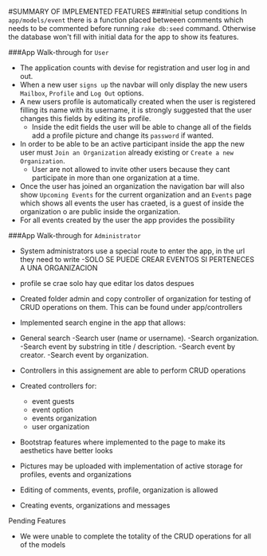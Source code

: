 #SUMMARY OF IMPLEMENTED FEATURES
###Initial setup conditions
In `app/models/event` there is a function placed betweeen comments which needs to be commented before running `rake db:seed` command. Otherwise the database won't fill with initial data for the app to show its features.

###App Walk-through for `User`
- The application counts with devise for registration and user log in and out.
- When a new user `signs up` the navbar will only display the new users `Mailbox`, `Profile` and `Log Out` options.
- A new users profile is automatically created when the user is registered filling its name with its username, it is strongly suggested that the user changes this fields by editing its profile.
    * Inside the edit fields the user will be able to change all of the fields add a profile picture and change its `password` if wanted.
- In order to be able to be an active participant inside the app the new user must `Join an Organization` already existing or `Create a new Organization`. 
    * User are not allowed to invite other users because they cant participate in more than one organization at a time.
- Once the user has joined an organization the navigation bar will also show `Upcoming Events` for the current organization and an `Events` page which shows all events the user has craeted, is a guest of inside the organization o are public inside the organization.
- For all events created by the user the app provides the possibility 


###App Walk-through for `Administrator`
- System administrators use a special route to enter the app, in the url they need to write 
-SOLO SE PUEDE CREAR EVENTOS SI PERTENECES A UNA ORGANIZACION
- profile se crae solo hay que editar los datos despues


- Created folder admin and copy controller of organization for testing of CRUD operations on them. This can be found under app/controllers
- Implemented search engine in the app that allows:
- General search
  -Search user (name or username).
  -Search organization.
  -Search event by substring in title / description.
  -Search event by creator.
  -Search event by organization.

- Controllers in this assignement are able to perform CRUD operations
- Created controllers for:
  * event guests
  * event option
  * events organization
  * user organization

- Bootstrap features where implemented to the page to make its aesthetics have better looks
- Pictures may be uploaded with implementation of active storage for profiles, events and organizations
- Editing of comments, events, profile, organization is allowed
- Creating events, organizations and messages


Pending Features
- We were unable to complete the totality of the CRUD operations for all of the models

